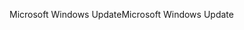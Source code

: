 <span data-ttu-id="515fc-101">Microsoft Windows Update</span><span class="sxs-lookup"><span data-stu-id="515fc-101">Microsoft Windows Update</span></span>